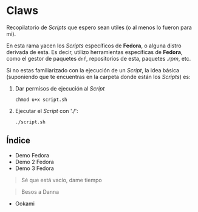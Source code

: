 # Claws

Recopilatorio de *Scripts* que espero sean utiles (o al menos lo fueron para mi).

En esta rama yacen los *Scripts* específicos de **Fedora**, o alguna distro derivada de esta.
Es decir, utilizo herramientas específicas de **Fedora**, como el gestor de paquetes `dnf`,
repositorios de esta, paquetes *.rpm*, etc.

Si no estas familiarizado con la ejecución de un *Script*, la idea básica (suponiendo que te encuentras en la carpeta donde están los *Scripts*)
es:

1. Dar permisos de ejecución al *Script*

    `chmod u+x script.sh`

2. Ejecutar el *Script* con './':

    `./script.sh`

## Índice

- Demo Fedora
- Demo 2 Fedora
- Demo 3 Fedora

> Sé que está vacío, dame tiempo

> Besos a Danna

- Ookami
